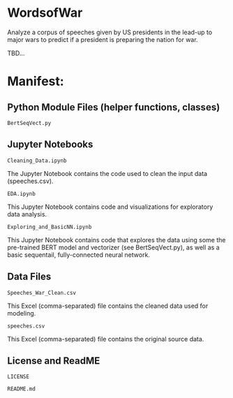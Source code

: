 # WordsofWar
Analyze a corpus of speeches given by US presidents in the lead-up to major wars to predict if a president is preparing the nation for war.

TBD...

# Manifest:

## Python Module Files (helper functions, classes)
`BertSeqVect.py`

## Jupyter Notebooks

`Cleaning_Data.ipynb`

The Jupyter Notebook contains the code used to clean the input data (speeches.csv).

`EDA.ipynb`

This Jupyter Notebook contains code and visualizations for exploratory data analysis.

`Exploring_and_BasicNN.ipynb`

This Jupyter Notebook contains code that explores the data using some the pre-trained BERT model and vectorizer (see BertSeqVect.py), as well as a basic sequentail, fully-connected neural network.

## Data Files

`Speeches_War_Clean.csv`

This Excel (comma-separated) file contains the cleaned data used for modeling.

`speeches.csv`

This Excel (comma-separated) file contains the original source data.

## License and ReadME

`LICENSE`

`README.md`
